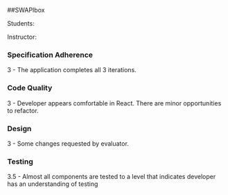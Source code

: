 ##SWAPIbox

Students:

Instructor:

### Specification Adherence

3 - The application completes all 3 iterations.

### Code Quality

3 - Developer appears comfortable in React. There are minor opportunities to refactor.

### Design

3 - Some changes requested by evaluator.

### Testing

3.5 - Almost all components are tested to a level that indicates developer has an understanding of testing
